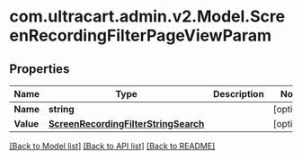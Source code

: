 
# com.ultracart.admin.v2.Model.ScreenRecordingFilterPageViewParam

## Properties

Name | Type | Description | Notes
------------ | ------------- | ------------- | -------------
**Name** | **string** |  | [optional] 
**Value** | [**ScreenRecordingFilterStringSearch**](ScreenRecordingFilterStringSearch.md) |  | [optional] 

[[Back to Model list]](../README.md#documentation-for-models)
[[Back to API list]](../README.md#documentation-for-api-endpoints)
[[Back to README]](../README.md)

